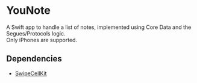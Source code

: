 # YouNote
A Swift app to handle a list of notes, implemented using Core Data and the Segues/Protocols logic.<br>
Only iPhones are supported.

## Dependencies
- [SwipeCellKit](https://github.com/SwipeCellKit/SwipeCellKit)

